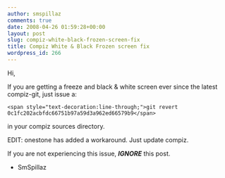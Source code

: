 ```yaml
---
author: smspillaz
comments: true
date: 2008-04-26 01:59:28+00:00
layout: post
slug: compiz-white-black-frozen-screen-fix
title: Compiz White & Black Frozen screen fix
wordpress_id: 266
---
```







Hi,

If you are getting a freeze and black & white screen ever since the latest compiz-git, just issue a:

    
    <span style="text-decoration:line-through;">git revert 0c1fc202acbfdc66751b97a59d3a962ed66579b9</span>


in your compiz sources directory.

EDIT: onestone has added a workaround. Just update compiz.

If you are not experiencing this issue, _**IGNORE**_ this post.

- SmSpillaz





